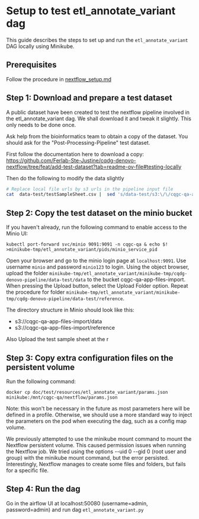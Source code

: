 # Setup to test etl_annotate_variant dag

This guide describes the steps to set up and run the `etl_annotate_variant` DAG locally using Minikube.


## Prerequisites

Follow the procedure in [nextflow_setup.md](nextflow_setup.md)

## Step 1: Download and prepare a test dataset

A public dataset have been created to test the nextflow pipeline involved in the etl_annotate_variant dag.
We shall download it and tweak it slightly. This only needs to be done once. 

Ask help from the bioinformatics team to obtain a copy of the dataset. You should ask for the "Post-Processing-Pipeline"
test dataset. 



First follow the documentation here to download a copy:
https://github.com/Ferlab-Ste-Justine/cqdg-denovo-nextflow/tree/feat/add-test-dataset?tab=readme-ov-file#testing-locally


Then do the following to modify the data slightly
```bash
# Replace local file urls by s3 urls in the pipeline input file
cat  data-test/testSampleSheet.csv |  sed 's/data-test/s3:\/\/cqgc-qa-app-files-import/g' >data-test/data/testSampleSheet.csv
```

## Step 2: Copy the test dataset on the minio bucket


If you haven't already, run the following command to enable access to the Minio UI:

```
kubectl port-forward svc/minio 9091:9091 -n cqgc-qa & echo $! >minikube-tmp/etl_annotate_variant/pids/minio_service_pid
```

Open your browser and go to the minio login page at `localhost:9091`. Use username `minio` and password `minio123` to login.
Using the object browser, upload the folder `minikube-tmp/etl_annotate_variant/minikube-tmp/cqdg-denovo-pipeline/data-test/data` to the bucket cqgc-qa-app-files-import. When pressing the Upload button, select the Upload Folder option.
Repeat the procedure for folder  `minikube-tmp/etl_annotate_variant/minikube-tmp/cqdg-denovo-pipeline/data-test/reference`.

The directory structure in Minio should look like this:
 - s3://cqgc-qa-app-files-import/data
 - s3://cqgc-qa-app-files-import/reference

 Also Upload the test sample sheet at the r

## Step 3: Copy extra configuration files on the persistent volume

Run the following command:

```
docker cp doc/test/resources/etl_annotate_variant/params.json minikube:/mnt/cqgc-qa/nextflow/params.json
```

Note: this won't be necessary in the future as most parameters here will be defined in a profile.
Otherwise, we should use a more standard way to inject the parameters on the pod when executing the dag, such as a config map volume.

We previously attempted to use the minikube mount command to mount the Nextflow persistent volume. This caused permission issues when running the Nextflow job. We tried using the options --uid 0 --gid 0 (root user and group) with the minikube mount command, but the error persisted. Interestingly, Nextflow manages to create some files and folders, but fails for a specific file.


## Step 4: Run the dag

Go in the airflow UI at localhost:50080 (username=admin, password=admin) and run dag `etl_annotate_variant.py`